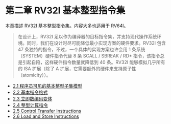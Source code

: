 # 第二章 RV32I 基本整型指令集
本章描述 RV32I 基本整型指令集。内容大多也适用于 RV64I。

> 在设计上，RV32I 足以作为编译器的目标指令集，并支持现代操作系统环境。同时，我们在设计时尽可能降低最小实现方案的硬件要求。RV32I 包含 47 条独特的指令，不过，一个具体的实现方案也许会用 1 条系统（SYSTEM）硬件指令代替 8 条 SCALL / SBREAK / RD* 指令，该指令总是引起自陷，这样硬件指令数量就降低到 40 条。RV32I 能够模拟几乎所有的 ISA 扩展（除了 A 扩展，它需要额外的硬件来支持原子性（atomicity））。

- [2.1 程序员可见的基本整型子集模型](programmers-model.md)
- [2.2 基本指令格式](base-instr-formats.md)
- [2.3 立即数编码变体](imm-encoding-vars.md)
- [2.4 整型计算指令](int-comp-instrs.md)
- [2.5 Control Transfer Instructions](ctrl-tran-instrs.md)
- [2.6 Load and Store Instructions](load-store-instrs.md)

